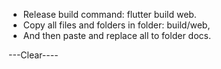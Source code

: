 - Release build command: flutter build web.
- Copy all files and folders in folder: build/web, 
- And then paste and replace all to folder docs.

---Clear----
